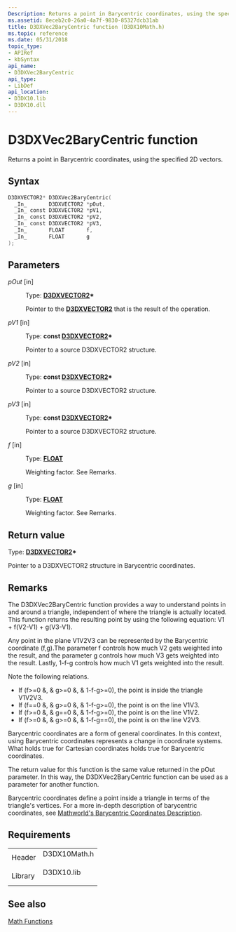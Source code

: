 ```yaml
---
Description: Returns a point in Barycentric coordinates, using the specified 2D vectors.
ms.assetid: 8eceb2c0-26a0-4a7f-9830-85327dcb31ab
title: D3DXVec2BaryCentric function (D3DX10Math.h)
ms.topic: reference
ms.date: 05/31/2018
topic_type: 
- APIRef
- kbSyntax
api_name: 
- D3DXVec2BaryCentric
api_type: 
- LibDef
api_location: 
- D3DX10.lib
- D3DX10.dll
---
```


# D3DXVec2BaryCentric function

Returns a point in Barycentric coordinates, using the specified 2D vectors.

## Syntax


```C++
D3DXVECTOR2* D3DXVec2BaryCentric(
  _In_       D3DXVECTOR2 *pOut,
  _In_ const D3DXVECTOR2 *pV1,
  _In_ const D3DXVECTOR2 *pV2,
  _In_ const D3DXVECTOR2 *pV3,
  _In_       FLOAT       f,
  _In_       FLOAT       g
);
```



## Parameters

<dl> <dt>

*pOut* \[in\]
</dt> <dd>

Type: **[**D3DXVECTOR2**](../direct3d9/d3dxvector2.md)\***

Pointer to the [**D3DXVECTOR2**](d3d10-d3dxvector2.md) that is the result of the operation.

</dd> <dt>

*pV1* \[in\]
</dt> <dd>

Type: **const [**D3DXVECTOR2**](../direct3d9/d3dxvector2.md)\***

Pointer to a source D3DXVECTOR2 structure.

</dd> <dt>

*pV2* \[in\]
</dt> <dd>

Type: **const [**D3DXVECTOR2**](../direct3d9/d3dxvector2.md)\***

Pointer to a source D3DXVECTOR2 structure.

</dd> <dt>

*pV3* \[in\]
</dt> <dd>

Type: **const [**D3DXVECTOR2**](../direct3d9/d3dxvector2.md)\***

Pointer to a source D3DXVECTOR2 structure.

</dd> <dt>

*f* \[in\]
</dt> <dd>

Type: **[**FLOAT**](../winprog/windows-data-types.md)**

Weighting factor. See Remarks.

</dd> <dt>

*g* \[in\]
</dt> <dd>

Type: **[**FLOAT**](../winprog/windows-data-types.md)**

Weighting factor. See Remarks.

</dd> </dl>

## Return value

Type: **[**D3DXVECTOR2**](../direct3d9/d3dxvector2.md)\***

Pointer to a D3DXVECTOR2 structure in Barycentric coordinates.

## Remarks

The D3DXVec2BaryCentric function provides a way to understand points in and around a triangle, independent of where the triangle is actually located. This function returns the resulting point by using the following equation: V1 + f(V2-V1) + g(V3-V1).

Any point in the plane V1V2V3 can be represented by the Barycentric coordinate (f,g).The parameter f controls how much V2 gets weighted into the result, and the parameter g controls how much V3 gets weighted into the result. Lastly, 1-f-g controls how much V1 gets weighted into the result.

Note the following relations.

-   If (f>=0 &, & g>=0 &, & 1-f-g>=0), the point is inside the triangle V1V2V3.
-   If (f==0 &, & g>=0 &, & 1-f-g>=0), the point is on the line V1V3.
-   If (f>=0 &, & g==0 &, & 1-f-g>=0), the point is on the line V1V2.
-   If (f>=0 &, & g>=0 &, & 1-f-g==0), the point is on the line V2V3.

Barycentric coordinates are a form of general coordinates. In this context, using Barycentric coordinates represents a change in coordinate systems. What holds true for Cartesian coordinates holds true for Barycentric coordinates.

The return value for this function is the same value returned in the pOut parameter. In this way, the D3DXVec2BaryCentric function can be used as a parameter for another function.

Barycentric coordinates define a point inside a triangle in terms of the triangle's vertices. For a more in-depth description of barycentric coordinates, see [Mathworld's Barycentric Coordinates Description](https://mathworld.wolfram.com/BarycentricCoordinates.html).

## Requirements



|                    |                                                                                         |
|--------------------|-----------------------------------------------------------------------------------------|
| Header<br/>  | <dl> <dt>D3DX10Math.h</dt> </dl> |
| Library<br/> | <dl> <dt>D3DX10.lib</dt> </dl>   |



## See also

<dl> <dt>

[Math Functions](d3d10-graphics-reference-d3dx10-functions-math.md)
</dt> </dl>

 

 